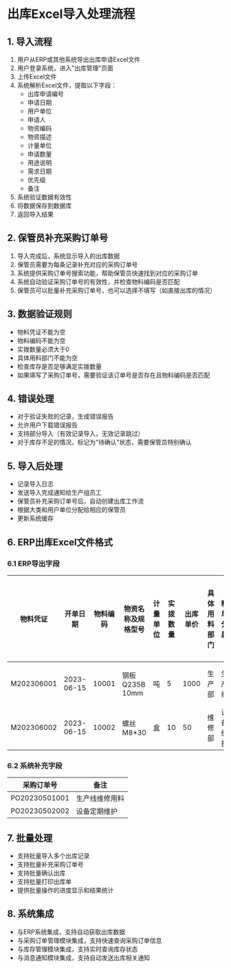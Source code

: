# 出库Excel导入处理流程

## 1. 导入流程

1. 用户从ERP或其他系统导出出库申请Excel文件
2. 用户登录系统，进入"出库管理"页面
3. 上传Excel文件
4. 系统解析Excel文件，提取以下字段：
   - 出库申请编号
   - 申请日期
   - 用户单位
   - 申请人
   - 物资编码
   - 物资描述
   - 计量单位
   - 申请数量
   - 用途说明
   - 需求日期
   - 优先级
   - 备注
5. 系统验证数据有效性
6. 将数据保存到数据库
7. 返回导入结果

## 2. 保管员补充采购订单号

1. 导入完成后，系统显示导入的出库数据
2. 保管员需要为每条记录补充对应的采购订单号
3. 系统提供采购订单号搜索功能，帮助保管员快速找到对应的采购订单
4. 系统自动验证采购订单号的有效性，并检查物料编码是否匹配
5. 保管员可以批量补充采购订单号，也可以选择不填写（如直接出库的情况）

## 3. 数据验证规则

- 物料凭证不能为空
- 物料编码不能为空
- 实拨数量必须大于0
- 具体用料部门不能为空
- 检查库存是否足够满足实拨数量
- 如果填写了采购订单号，需要验证该订单号是否存在且物料编码是否匹配

## 4. 错误处理

- 对于验证失败的记录，生成错误报告
- 允许用户下载错误报告
- 支持部分导入（有效记录导入，无效记录跳过）
- 对于库存不足的情况，标记为"待确认"状态，需要保管员特别确认

## 5. 导入后处理

- 记录导入日志
- 发送导入完成通知给生产组员工
- 保管员补充采购订单号后，自动创建出库工作流
- 根据大类和用户单位分配给相应的保管员
- 更新系统缓存

## 6. ERP出库Excel文件格式

### 6.1 ERP导出字段
| 物料凭证 | 开单日期 | 物料编码 | 物资名称及规格型号 | 计量单位 | 实拨数量 | 出库单价 | 具体用料部门 | 料单分属 | 物资品种码 | 工程编码 | 应拨数量 | 出库金额 | 用料单位 | 单据类型 | 合计金额 | 发料日期 | 销售金额 | 转储订单/销售订单 | 管理费率 |
|---------|---------|---------|-------------------|---------|---------|---------|------------|---------|---------|---------|---------|---------|---------|---------|---------|---------|---------|-----------------|--------|
| M202306001 | 2023-06-15 | 10001 | 钢板 Q235B 10mm | 吨 | 5 | 1000 | 生产部 | 生产线 | A001 | P2023001 | 5 | 5000 | 生产部 | 正常出库 | 5000 | 2023-06-16 | 0 | - | 3% |
| M202306002 | 2023-06-15 | 10002 | 螺丝 M8*30 | 盒 | 10 | 50 | 维修部 | 设备维护 | B002 | P2023002 | 10 | 500 | 维修部 | 正常出库 | 500 | 2023-06-16 | 0 | - | 3% |

### 6.2 系统补充字段
| 采购订单号 | 备注 |
|------------|------|
| PO20230501001 | 生产线维修用料 |
| PO20230502002 | 设备定期维护 |

## 7. 批量处理

- 支持批量导入多个出库记录
- 支持批量补充采购订单号
- 支持批量确认出库
- 支持批量打印出库单
- 提供批量操作的进度显示和结果统计

## 8. 系统集成

- 与ERP系统集成，支持自动获取出库数据
- 与采购订单管理模块集成，支持快速查询采购订单信息
- 与库存管理模块集成，支持实时查询库存状态
- 与消息通知模块集成，支持自动发送出库相关通知
